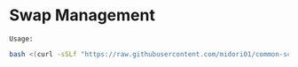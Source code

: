 # Swap Management
`Usage:`
```bash
bash <(curl -sSLf "https://raw.githubusercontent.com/midori01/common-scripts/main/swap/swap.sh")
```
